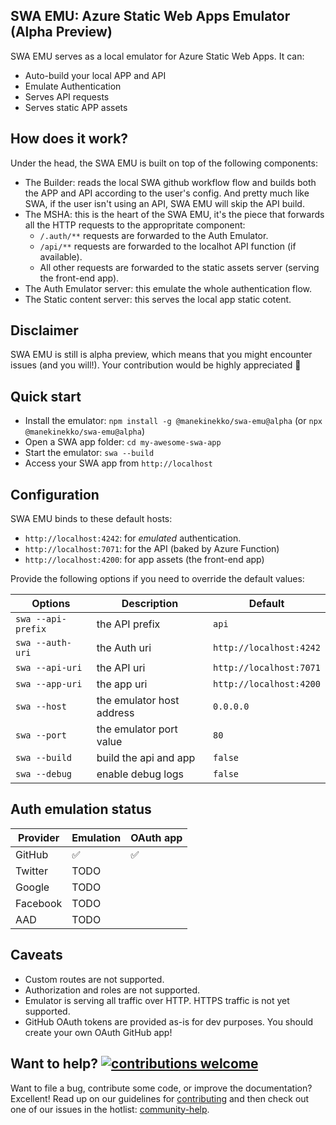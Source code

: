 ## SWA EMU: Azure Static Web Apps Emulator (Alpha Preview)

SWA EMU serves as a local emulator for Azure Static Web Apps. It can:
- Auto-build your local APP and API
- Emulate Authentication
- Serves API requests
- Serves static APP assets

## How does it work?

Under the head, the SWA EMU is built on top of the following components:
- The Builder: reads the local SWA github workflow flow and builds both the APP and API according to the user's config. And pretty much like SWA, if the user isn't using an API, SWA EMU will skip the API build. 
- The MSHA: this is the heart of the SWA EMU, it's the piece that forwards all the HTTP requests to the appropritate component:
  - `/.auth/**` requests are forwarded to the Auth Emulator.
  - `/api/**` requests are forwarded to the localhot API function (if available).
  - All other requests are forwarded to the static assets server (serving the front-end app).
- The Auth Emulator server: this emulate the whole authentication flow.
- The Static content server: this serves the local app static cotent.

## Disclaimer

SWA EMU is still is alpha preview, which means that you might encounter issues (and you will!). Your contribution would be highly appreciated 🙏

## Quick start

- Install the emulator: `npm install -g @manekinekko/swa-emu@alpha` (or `npx @manekinekko/swa-emu@alpha`)
- Open a SWA app folder: `cd my-awesome-swa-app`
- Start the emulator: `swa --build`
- Access your SWA app from `http://localhost`

## Configuration

SWA EMU binds to these default hosts:

- `http://localhost:4242`: for _emulated_ authentication.
- `http://localhost:7071`: for the API (baked by Azure Function)
- `http://localhost:4200`: for app assets (the front-end app)

Provide the following options if you need to override the default values:

| Options            | Description               | Default                 |
| ------------------ | ------------------------- | ----------------------- |
| `swa --api-prefix` | the API prefix            | `api`                   |
| `swa --auth-uri`   | the Auth uri              | `http://localhost:4242` |
| `swa --api-uri`    | the API uri               | `http://localhost:7071` |
| `swa --app-uri`    | the app uri               | `http://localhost:4200` |
| `swa --host`       | the emulator host address | `0.0.0.0`               |
| `swa --port`       | the emulator port value   | `80`                    |
| `swa --build`      | build the api and app     | `false`                 |
| `swa --debug`      | enable debug logs         | `false`                 |

## Auth emulation status

| Provider | Emulation | OAuth app |
| -------- | --------- | --------- |
| GitHub   | ✅        | ✅        |
| Twitter  | TODO      |           |
| Google   | TODO      |           |
| Facebook | TODO      |           |
| AAD      | TODO      |           |

## Caveats

- Custom routes are not supported.
- Authorization and roles are not supported.
- Emulator is serving all traffic over HTTP. HTTPS traffic is not yet supported.
- GitHub OAuth tokens are provided as-is for dev purposes. You should create your own OAuth GitHub app!

## Want to help? [![contributions welcome](https://img.shields.io/badge/contributions-welcome-brightgreen.svg?style=flat)](https://github.com/manekinekko/swa-emu/issues)

Want to file a bug, contribute some code, or improve the documentation? Excellent! Read up on our guidelines for [contributing](https://github.com/manekinekko/swa-emu/blob/master/CONTRIBUTING.md) and then check out one of our issues in the hotlist: [community-help](https://github.com/manekinekko/swa-emu/issues).

